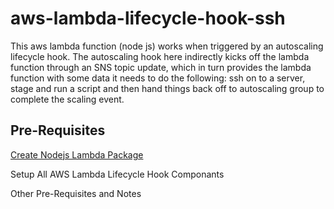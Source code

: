 # aws-lambda-lifecycle-hook-ssh
This aws lambda function (node js) works when triggered by an autoscaling lifecycle hook.  The autoscaling hook here indirectly kicks off the lambda function through an SNS topic update, which in turn provides the lambda function with some data it needs to do the following: ssh on to a server, stage and run a script and then hand things back off to autoscaling group to complete the scaling event.

## Pre-Requisites

[Create Nodejs Lambda Package](https://github.com/djwilkins/aws-lambda-lifecycle-hook-ssh/blob/master/create-nodejs-lambda-package.MD)

Setup All AWS Lambda Lifecycle Hook Componants

Other Pre-Requisites and Notes
